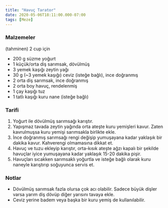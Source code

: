 ```yaml
---
title: "Havuç Tarator"
date: 2020-05-06T18:11:00.000-07:00
tags: [Meze]
---
```


### Malzemeler

(tahminen) 2 cup için

- 200 g süzme yoğurt
- 1 küçük/orta diş sarımsak, dövülmüş
- 3 yemek kaşığı zeytin yağı
- 30 g (~3 yemek kaşığı) ceviz (isteğe bağlı), ince doğranmış
- 2 orta diş sarımsak, ince doğranmış
- 2 orta boy havuç, rendelenmiş
- 1 çay kaşığı tuz
- 1 tatlı kaşığı kuru nane (isteğe bağlı)

### Tarifi

1. Yoğurt ile dövülmüş sarımsağı karıştır.
2. Yapışmaz tavada zeytin yağında orta ateşte kuru yemişleri kavur. Zaten kavrulmuşsa kuru yemişi sarımsakla birlikte ekle.
3. İnce doğranmış sarımsağı rengi değişip yumuşayana kadar yaklaşık bir dakika kavur. Kahverengi olmamasına dikkat et.
4. Havuç ve tuzu ekleyip karıştır, orta-kısık ateşte ağzı kapalı bir şekilde havuçlar iyice yumuşayana kadar yaklaşık 15-20 dakika pişir.
5. Havuçları sıcakken sarımsaklı yoğurtla ve isteğe bağlı olarak kuru naneyle karıştırıp soğuyunca servis et.

### Notlar

- Dövülmüş sarımsak fazla olursa çok acı olabilir. Sadece büyük dişler varsa yarım diş dövüp diğer yarısını tavaya ekle.
- Ceviz yerine badem veya başka bir kuru yemiş de kullanılabilir.

